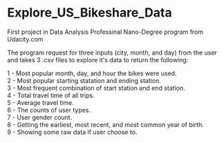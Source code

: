 # Explore_US_Bikeshare_Data

First project in Data Analysis Professinal Nano-Degree program from Udacity.com

The program request for three inputs (city, month, and day) from the user and takes 3 .csv files to explore it's data to return the following:

1 - Most popular month, day, and hour the bikes were used.\
2 - Most popular starting statation and ending station.\
3 - Most frequent combination of start station and end station.\
4 - Total travel time of all trips.\
5 - Average travel time.\
6 - The counts of user types.\
7 - User gender count.\
8 - Getting the earliest, most recent, and most common year of birth.\
9 - Showing some raw data if user choose to.
